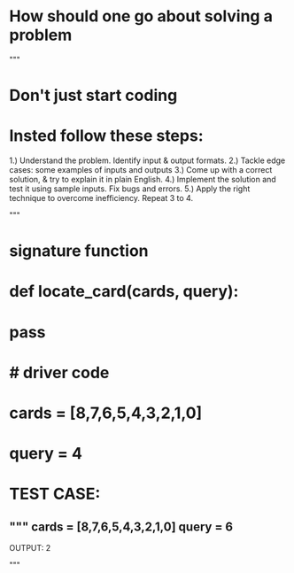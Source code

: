 

# How should one go about solving a problem
"""
# Don't just start coding

# Insted follow these steps:

1.) Understand the problem. Identify input & output formats.
2.) Tackle edge cases: some examples of inputs and outputs
3.) Come up with a correct solution, & try to explain it in plain English.
4.) Implement the solution and test it using sample inputs. Fix bugs and errors.
5.) Apply the right technique to overcome inefficiency. Repeat 3 to 4.


"""

# signature function
# def locate_card(cards, query):
#     pass

# # driver code
# cards = [8,7,6,5,4,3,2,1,0]
# query = 4




# TEST CASE:
"""
cards = [8,7,6,5,4,3,2,1,0]
query = 6
---------------
OUTPUT: 2

"""
